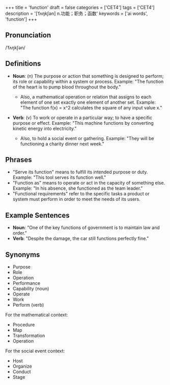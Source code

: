 +++
title = 'function'
draft = false
categories = ['CET4']
tags = ['CET4']
description = '[ˈfʌŋk∫ən] n.功能；职务；函数'
keywords = ['ai words', 'function']
+++

## Pronunciation
/ˈfʌŋkʃən/

## Definitions
- **Noun**: (n) The purpose or action that something is designed to perform; its role or capability within a system or process. Example: "The function of the heart is to pump blood throughout the body."
  - Also, a mathematical operation or relation that assigns to each element of one set exactly one element of another set.
    Example: "The function f(x) = x^2 calculates the square of any input value x."
  
- **Verb**: (v) To work or operate in a particular way; to have a specific purpose or effect. Example: "This machine functions by converting kinetic energy into electricity."
  - Also, to hold a social event or gathering. Example: "They will be functioning a charity dinner next week."

## Phrases
- "Serve its function" means to fulfill its intended purpose or duty. Example: "This tool serves its function well."
- "Function as" means to operate or act in the capacity of something else. Example: "In his absence, she functioned as the team leader."
- "Functional requirements" refer to the specific tasks a product or system must perform in order to meet the needs of its users.

## Example Sentences
- **Noun**: "One of the key functions of government is to maintain law and order."
- **Verb**: "Despite the damage, the car still functions perfectly fine."

## Synonyms
- Purpose
- Role
- Operation
- Performance
- Capability (noun)
- Operate
- Work
- Perform (verb) 

For the mathematical context:
- Procedure
- Map
- Transformation
- Operation

For the social event context:
- Host
- Organize
- Conduct
- Stage
